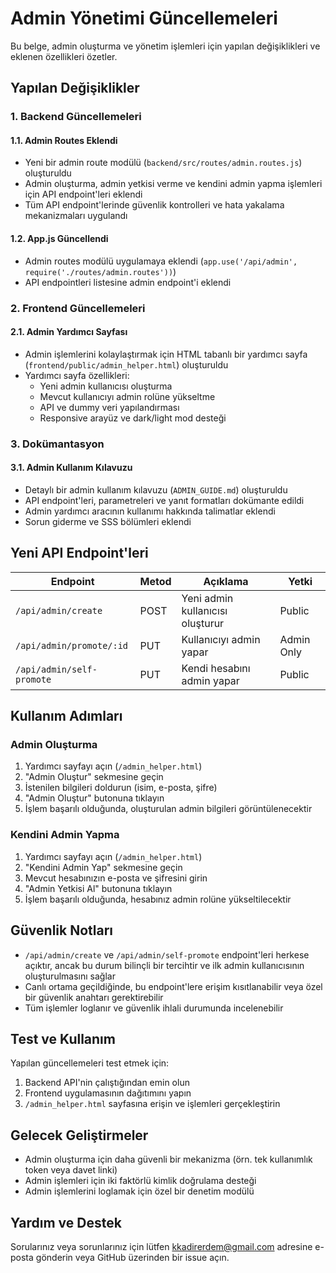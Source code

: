 # Admin Yönetimi Güncellemeleri

Bu belge, admin oluşturma ve yönetim işlemleri için yapılan değişiklikleri ve eklenen özellikleri özetler.

## Yapılan Değişiklikler

### 1. Backend Güncellemeleri

#### 1.1. Admin Routes Eklendi
- Yeni bir admin route modülü (`backend/src/routes/admin.routes.js`) oluşturuldu
- Admin oluşturma, admin yetkisi verme ve kendini admin yapma işlemleri için API endpoint'leri eklendi
- Tüm API endpoint'lerinde güvenlik kontrolleri ve hata yakalama mekanizmaları uygulandı

#### 1.2. App.js Güncellendi
- Admin routes modülü uygulamaya eklendi (`app.use('/api/admin', require('./routes/admin.routes'))`)
- API endpointleri listesine admin endpoint'i eklendi

### 2. Frontend Güncellemeleri

#### 2.1. Admin Yardımcı Sayfası
- Admin işlemlerini kolaylaştırmak için HTML tabanlı bir yardımcı sayfa (`frontend/public/admin_helper.html`) oluşturuldu
- Yardımcı sayfa özellikleri:
  - Yeni admin kullanıcısı oluşturma
  - Mevcut kullanıcıyı admin rolüne yükseltme
  - API ve dummy veri yapılandırması
  - Responsive arayüz ve dark/light mod desteği

### 3. Dokümantasyon

#### 3.1. Admin Kullanım Kılavuzu
- Detaylı bir admin kullanım kılavuzu (`ADMIN_GUIDE.md`) oluşturuldu
- API endpoint'leri, parametreleri ve yanıt formatları dokümante edildi
- Admin yardımcı aracının kullanımı hakkında talimatlar eklendi
- Sorun giderme ve SSS bölümleri eklendi

## Yeni API Endpoint'leri

| Endpoint                   | Metod | Açıklama                            | Yetki       |
|----------------------------|-------|-------------------------------------|-------------|
| `/api/admin/create`        | POST  | Yeni admin kullanıcısı oluşturur    | Public      |
| `/api/admin/promote/:id`   | PUT   | Kullanıcıyı admin yapar             | Admin Only  |
| `/api/admin/self-promote`  | PUT   | Kendi hesabını admin yapar          | Public      |

## Kullanım Adımları

### Admin Oluşturma

1. Yardımcı sayfayı açın (`/admin_helper.html`)
2. "Admin Oluştur" sekmesine geçin
3. İstenilen bilgileri doldurun (isim, e-posta, şifre)
4. "Admin Oluştur" butonuna tıklayın
5. İşlem başarılı olduğunda, oluşturulan admin bilgileri görüntülenecektir

### Kendini Admin Yapma

1. Yardımcı sayfayı açın (`/admin_helper.html`)
2. "Kendini Admin Yap" sekmesine geçin
3. Mevcut hesabınızın e-posta ve şifresini girin
4. "Admin Yetkisi Al" butonuna tıklayın
5. İşlem başarılı olduğunda, hesabınız admin rolüne yükseltilecektir

## Güvenlik Notları

- `/api/admin/create` ve `/api/admin/self-promote` endpoint'leri herkese açıktır, ancak bu durum bilinçli bir tercihtir ve ilk admin kullanıcısının oluşturulmasını sağlar
- Canlı ortama geçildiğinde, bu endpoint'lere erişim kısıtlanabilir veya özel bir güvenlik anahtarı gerektirebilir
- Tüm işlemler loglanır ve güvenlik ihlali durumunda incelenebilir

## Test ve Kullanım

Yapılan güncellemeleri test etmek için:

1. Backend API'nin çalıştığından emin olun
2. Frontend uygulamasının dağıtımını yapın
3. `/admin_helper.html` sayfasına erişin ve işlemleri gerçekleştirin

## Gelecek Geliştirmeler

- Admin oluşturma için daha güvenli bir mekanizma (örn. tek kullanımlık token veya davet linki)
- Admin işlemleri için iki faktörlü kimlik doğrulama desteği
- Admin işlemlerini loglamak için özel bir denetim modülü

## Yardım ve Destek

Sorularınız veya sorunlarınız için lütfen [kkadirerdem@gmail.com](mailto:kkadirerdem@gmail.com) adresine e-posta gönderin veya GitHub üzerinden bir issue açın.